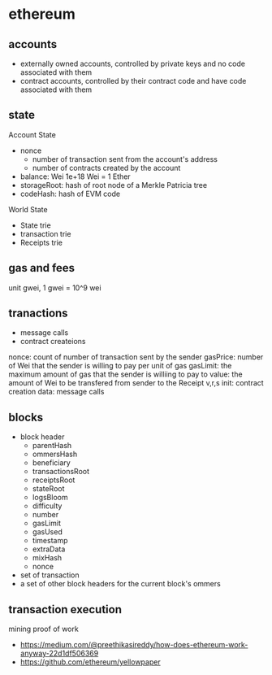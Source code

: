 # ethereum

## accounts
- externally owned accounts, controlled by private keys and no code associated with them
- contract accounts, controlled by their contract code and have code associated with them



## state

Account State
- nonce
  * number of transaction sent from the account's address
  * number of contracts created by the account
- balance: Wei 1e+18 Wei = 1 Ether
- storageRoot: hash of root node of a Merkle Patricia tree
- codeHash: hash of EVM code

World State
- State trie
- transaction trie
- Receipts trie

## gas and fees

unit gwei, 1 gwei = 10^9 wei

## tranactions
- message calls
- contract createions

nonce: count of number of transaction sent by the sender
gasPrice: number of Wei that the sender is willing to pay per unit of gas
gasLimit: the maximum amount of gas that the sender is williing to pay
to
value: the amount of Wei to be transfered from sender to the Receipt
v,r,s
init: contract creation
data: message calls

## blocks

- block header
  * parentHash
  * ommersHash
  * beneficiary
  * transactionsRoot
  * receiptsRoot
  * stateRoot
  * logsBloom
  * difficulty
  * number
  * gasLimit
  * gasUsed
  * timestamp
  * extraData
  * mixHash
  * nonce
- set of transaction
- a set of other block headers for the current block's ommers

## transaction execution
mining
proof of work



* https://medium.com/@preethikasireddy/how-does-ethereum-work-anyway-22d1df506369
* https://github.com/ethereum/yellowpaper
